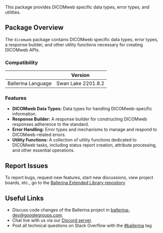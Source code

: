This package provides DICOMweb specific data types, error types, and utilities.

## Package Overview

The `dicomweb` package contains DICOMweb specific data types, error types, a response builder, and other utility functions necessary for creating DICOMweb APIs.

### Compatibility

|                    | Version            |
| ------------------ | ------------------ |
| Ballerina Language | Swan Lake 2201.8.2 |

### Features

- **DICOMweb Data Types:** Data types for handling DICOMweb-specific information.
- **Response Builder:** A response builder for constructing DICOMweb responses adherence to the standard.
- **Error Handling:** Error types and mechanisms to manage and respond to DICOMweb-related errors.
- **Utility Functions:** A collection of utility functions dedicated to DICOMweb tasks, including status report creation, attribute processing, and other essential operations.

## Report Issues

To report bugs, request new features, start new discussions, view project boards, etc., go to the [Ballerina Extended Library repository](https://github.com/ballerina-platform/ballerina-extended-library)

## Useful Links

- Discuss code changes of the Ballerina project in [ballerina-dev@googlegroups.com](mailto:ballerina-dev@googlegroups.com).
- Chat live with us via our [Discord server](https://discord.gg/ballerinalang).
- Post all technical questions on Stack Overflow with the [#ballerina](https://stackoverflow.com/questions/tagged/ballerina) tag

